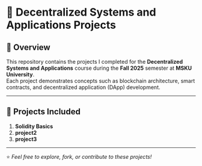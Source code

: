 # 🧩 Decentralized Systems and Applications Projects

## 📘 Overview  
This repository contains the projects I completed for the **Decentralized Systems and Applications** course during the **Fall 2025** semester at **MSKU University**.  
Each project demonstrates concepts such as blockchain architecture, smart contracts, and decentralized application (DApp) development.

---

## 💼 Projects Included  
1. **Solidity Basics**
2. **project2**
3. **project3**
---

⭐ *Feel free to explore, fork, or contribute to these projects!*
